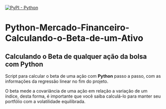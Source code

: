[![PyPI - Python](https://img.shields.io/pypi/pyversions/iconsdk?logo=pypi)](https://pypi.org/project/iconsdk)


<h1>Python-Mercado-Financeiro-Calculando-o-Beta-de-um-Ativo</h1>

<h2>Calculando o Beta de qualquer ação da bolsa com Python</h2>

<p>Script para calcular o beta de uma ação com <b>Python</b> passo a passo, com as informações da regressão linear no fim do projeto.</p>

<p>O beta mede a covariância de uma ação em relação a variação de um índice, desta forma, é importante que você saiba calculá-lo para manter seu portfólio com a volatilidade equilibrada.</p>
